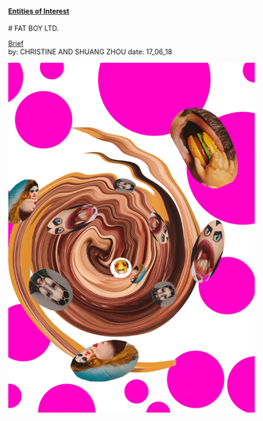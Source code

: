 #### [Entities of Interest](/list.html)
<link rel="stylesheet" type="text/css" href="../../assets/style.css">
# FAT BOY LTD.

[Brief](Brief.md)  
by:  CHRISTINE AND SHUANG ZHOU
date:  17_06_18

![FAT_BOY](FAT_BOY.jpg)

